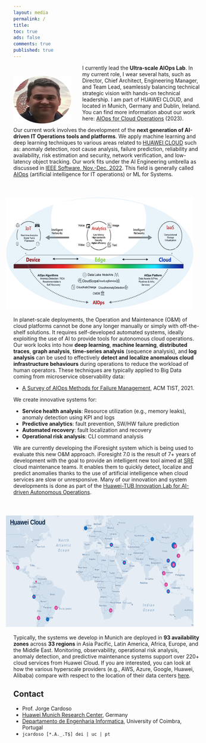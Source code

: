 ```yaml
---
layout: media
permalink: /
title: 
toc: true
ads: false
comments: true
published: true
---
```


<p><img src="./images/Jorge_Cardoso_2021.png" height="128" width="155" style="float:left;margin:30px 30px 0 0;"/></p>

I currently lead the **Ultra-scale AIOps Lab**. 
In my current role, I wear several hats, such as Director, Chief Architect, Engineering Manager, and Team Lead,
seamlessly balancing technical strategic vision with hands-on technical leadership.
I am part of HUAWEI CLOUD, and located in Munich, Germany and Dublin, Ireland.
You can find more information about our work here: [AIOps for Cloud Operations](/pdf/2023-05-23-AS_AIOps_for_Cloud_Operations_R&D.pdf) (2023).

Our current work involves the development of the **next generation of AI-driven
IT Operations tools and platforms**.
We apply machine learning and deep learning techniques to various  areas related to [HUAWEI CLOUD](https://www.huaweicloud.com/intl/en-us/) such
as: anomaly detection, root cause analysis, failure prediction, reliability
and availability, risk estimation and security, network verification, and
low-latency object tracking.
Our work fits under the AI Engineering umbrella as discussed in [IEEE Software, Nov.-Dec. 2022](https://www.computer.org/csdl/magazine/so/2022/06).
This field is generally called [AIOps](https://pt.slideshare.net/JorgeCardoso4/mastering-aiops-with-deep-learning) 
(artificial intelligence for IT operations) or ML for Systems.

<img src="./images/Cloud_edge_device.png" height="300" width="600" style="float:right;margin:40px 20px 20px 20px;"/>

In planet-scale deployments, the Operation and Maintenance (O&M) of cloud platforms
cannot be done any longer manually or simply with off-the-shelf solutions. 
It requires self-developed automated systems, ideally exploiting the use of AI to provide tools for autonomous cloud operations. Our work looks into how **deep learning**, **machine learning**, **distributed traces**, **graph analysis**, **time-series analysis** (sequence analysis), and **log analysis** can be used to effectively **detect and localize anomalous cloud infrastructure behaviours** during operations to reduce the workload of human operators. 
These techniques are typically applied to Big Data coming from 
microservice observability data:
+ [A Survey of AIOps Methods for Failure Management](/rd/Papers/JA-2021-025-Survey_AIOps_Methods_for_Failure_Management.pdf), ACM TIST, 2021.

We create innovative systems for:

+ **Service health analysis**: Resource utilization (e.g., memory leaks), anomaly detection using KPI and logs
+ **Predictive analytics**: fault prevention, SW/HW failure prediction  
+ **Automated recovery**: fault localization and recovery
+ **Operational risk analysis**: CLI command analysis

We are currently developing the iForesight system which is being used to evaluate this new O&M approach.
iForesight 7.0 is the result of 7+ years of development with the goal to provide an
intelligent new tool aimed at [SRE](https://en.wikipedia.org/wiki/Site_Reliability_Engineering)
cloud maintenance teams. 
It enables them to quickly detect, localize and predict anomalies thanks 
to the use of artificial intelligence when cloud services are slow or 
unresponsive. 
Many of our innovation and system developments is done as part of the 
[Huawei-TUB Innovation Lab for AI-driven Autonomous Operations](https://www.dos.tu-berlin.de/menue/datesnews/news/huawei_tub_innovation_lab_kick_off/).


<img src="./images/2024_huawei_cloud_world.png" height="300" width="600" style="float:right;margin:40px 20px 20px 20px;"/>

Typically, the systems we develop in Munich are deployed in **93 availability zones** across **33 regions** in Asia Pacific, Latin America, Africa, Europe, and the Middle East. 
Monitoring, observability, operational risk analysis, anomaly detection, and predictive maintenance systems support over 220+ cloud services from Huawei Cloud.
If you are interested, you can look at how the various hyperscale providers (e.g., AWS, Azure, Google, Huawei, Alibaba) compare with respect to the location of their data centers [here](https://www.cloudinfrastructuremap.com/#/cloud-service-provider/amazon-web-services). 


<!-- 
About me
--------
After ~15 years of working for different industrial and academic research organizations (e.g., [SAP Research](http://go.sap.com/), [The Boeing Company](http://www.boeing.com), [CCG/Zentrum fur Graphische Datenverarbeitung](http://www.ccg.pt/en/), KIT, University of Dresden, University of Coimbra), Jorge joined [Huawei Munich Research Center](http://www.huawei.eu/research-and-innovation) as a Chief Architect for Ultra-scale AIOps in April 2015 with the mission of building a new team to develop innovative solutions which explore AI/ML to operate and manage the troubleshooting of [HUAWEI CLOUD](https://www.huaweicloud.com/intl/en-us/).

- As a strategist, he leads the vision, technical planning and research innovation roadmaps for applied AI to IT operation and maintenance.
- As a chief architect, he designs and implements AI-driven systems and algorithms.
- As an engineer manager, he leads 3 teams in the fields of AIOps, Edge AI and AI for Networks. 

Jorge enjoys his current role and is always seeking for new technological challenges and breakthroughs in the fields of cloud computing, artificial intelligence and the Internet of Things.

In 2021, he co-founded the Huawei-TUB Innovation Lab for AI-driven Autonomous Operations.
Jorge has published over 180 scientific publications in top peer-reviewed conferences and journals in the field of AI for IT operations, distributed systems, workflow management and semantic web ([10000+ citations, h-index 45+](https://scholar.google.de/citations?user=n9JFmAkAAAAJ&hl=en)), and holds 10 patents on related fields. 
He serves as an associate editor of IEEE Software since 2014.
His latest book [Fundamentals of Service Systems](http://www.springer.com/de/book/9783319231945) compiles results from his research work in 2010-2015.
He created and led until 2009 the development of the [W3C Unified Service Description Language (USDL)](https://github.com/linked-usdl).
He participated in European, German, US, and National research projects financed by the  European Commission (FP7, EACEA), the German Ministry for Education and Research (BMBF), SAP Research (SAP)  and Portuguese NSF (FCT). He is a founding member of the IFIP Working Group 12.7 on Social Semantics. 
He is also Professor at the [University of Coimbra](https://www.uc.pt/en/fctuc/dei), and
affiliated to the Information Systems Group.

He has interests in the fields of Cloud Computing, AI, SRE, BPM, Semantic Web, Web Services, and Enterprise Systems (see [Google Scholar](https://scholar.google.de/citations?user=n9JFmAkAAAAJ&hl=en&oi=ao), [DBLP](http://dblp.uni-trier.de/pers/hd/c/Cardoso:Jorge), and [LinkedIn](https://www.linkedin.com/in/jorge-cardoso-75ba40/))

Jorge received his Ph.D. in Computer Science from the [University of Georgia](https://www.uga.edu), USA, and 
B.S. and M.S. degrees with top honors in Informatics Engineering from the [University of Coimbra](https://www.uc.pt/en/fctuc/dei), Portugal.
-->

<!-- 
### Random info

I discovered by a random chance my passion in programming and computing when I was 14. My first computer was a [Timex Computer 2068](https://en.wikipedia.org/wiki/Timex_Sinclair_2068) and [BASIC](https://en.wikipedia.org/wiki/BASIC) was the first language I learned.

Our lab's culture of innovation and R&D is based on 5 main guiding principles:

+ [DIY](https://en.wikipedia.org/wiki/Do_it_yourself),
[KISS](https://en.wikipedia.org/wiki/KISS_principle),
[Deep Work](https://www.amazon.com/gp/product/1455586692)*, 
[KPI-driven Research](https://en.wikipedia.org/wiki/Performance_indicator), 
[Humorful](https://www.forbes.com/sites/jacquelynsmith/2013/05/03/10-reasons-why-humor-is-a-key-to-success-at-work/) 

+ (*) Time Spent x Intensity of Focus

*A good researcher says, "Lets find out", others say "Nobody knows". When a good researcher makes a mistake,
he says, I was  wrong", others say "It wasn't my fault". A good researcher works harder than others and has
more time. Others are always "too busy" to do what is necessary. [Unknown source]*
-->

## Contact

+ Prof. Jorge Cardoso
+ [Huawei Munich Research Center](http://huawei.eu/research-and-innovation), Germany
+ [Departamento de Engenharia Informatica](http://www.uc.pt/en/fctuc/dei), University of Coimbra, Portugal
+ `jcardoso [*.A._.T$] dei | uc | pt`
